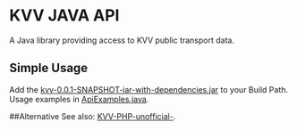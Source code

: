 # KVV JAVA API
A Java library providing access to KVV public transport data.

## Simple Usage
Add the <a href="https://github.com/MartinLoeper/KVV_JAVA_API/blob/master/kvv/target/kvv-0.0.1-SNAPSHOT-jar-with-dependencies.jar">kvv-0.0.1-SNAPSHOT-jar-with-dependencies.jar</a>
to your Build Path.
Usage examples in <a href="https://github.com/MartinLoeper/KVV_JAVA_API/blob/master/kvv/src/test/java/ApiExamples.java">ApiExamples.java</a>.

##Alternative
See also: <a href="https://github.com/MartinLoeper/KVV-PHP-unofficial-">KVV-PHP-unofficial-</a>.
